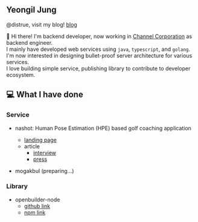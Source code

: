 ## Yeongil Jung
@distrue, visit my blog! [blog](https://distrue.github.io)

👋 Hi there! I'm backend developer, now working in [Channel Corporation](https://channel.io) as backend engineer.<br/>
I mainly have developed web services using `java`, `typescript`, and `golang`.<br/>
I'm now interested in designing bullet-proof server architecture for various services.<br/>
I love building simple service, publishing library to contribute to developer ecosystem.

## 💻 What I have done

### Service

- nashot: Human Pose Estimation (HPE) based golf coaching application 
  - [landing page](https://web.nashot.io/home.html)
  - article
    - [interview](https://blog.naver.com/sw_maestro/222120877101)
    - [press](http://www.dt.co.kr/contents.html?article_no=2021061002109931650005&ref=naver)

- mogakbul (preparing...)

### Library

- openbuilder-node
  - [github link](https://github.com/distrue/openbuilder-node) 
  - [npm link](https://www.npmjs.com/package/openbuilder-node)

